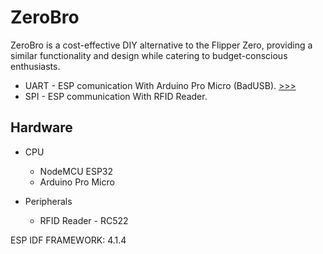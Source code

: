 # ZeroBro
ZeroBro is a cost-effective DIY alternative to the Flipper Zero, providing a similar functionality and design while catering to budget-conscious enthusiasts.

* UART - ESP comunication With Arduino Pro Micro (BadUSB). [>>>](https://github.com/proxytype/ZeroBro/tree/main/Sections/SPI%20-%20RFID%20reader)
* SPI - ESP communication With RFID Reader.

## Hardware

* CPU
  * NodeMCU ESP32
  * Arduino Pro Micro

* Peripherals
   * RFID Reader - RC522


ESP IDF FRAMEWORK: 4.1.4
